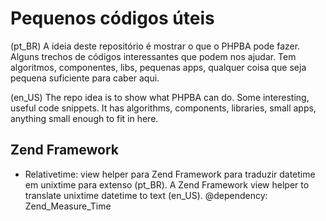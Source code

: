 Pequenos códigos úteis
======================
(pt_BR) A ideia deste repositório é mostrar o que o PHPBA pode fazer. Alguns trechos de códigos interessantes que podem nos ajudar. Tem algoritmos, componentes, libs, pequenas apps, qualquer coisa que seja pequena suficiente para caber aqui.

(en_US) The repo idea is to show what PHPBA can do. Some interesting, useful code snippets. It has algorithms, components, libraries, small apps, anything small enough to fit in here.

Zend Framework
--------------
- Relativetime: view helper para Zend Framework para traduzir datetime em unixtime para extenso (pt_BR). A Zend Framework view helper to translate unixtime datetime to text (en_US).  @dependency: Zend_Measure_Time
